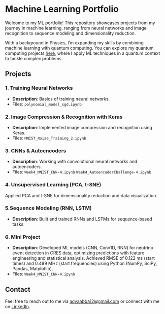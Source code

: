 # Machine Learning Portfolio

Welcome to my ML portfolio! This repository showcases projects from my journey in machine learning, ranging from neural networks and image recognition to sequence modeling and dimensionality reduction.

With a background in Physics, I’m expanding my skills by combining machine learning with quantum computing. You can explore my quantum computing projects [here](https://github.com/adyaabba/quantum-computing-portfolio), where I apply ML techniques in a quantum context to tackle complex problems.

## Projects

### 1. Training Neural Networks

- **Description**: Basics of training neural networks.
- Files: `polynomial_model_sgd.ipynb`

### 2. Image Compression & Recognition with Keras

- **Description**: Implemented image compression and recognition using Keras.
- Files: `MNIST_Noise_Training_2.ipynb`

### 3. CNNs & Autoencoders
- **Description**: Working with convolutional neural networks and autoencoders.
- Files: `Week4_MNIST_CNN-4.ipynb`  `Week4_AutoencoderChallenge-4.ipynb`

### 4. Unsupervised Learning (PCA, t-SNE)
Applied PCA and t-SNE for dimensionality reduction and data visualization.

### 5.Sequence Modeling (RNN, LSTM)
- **Description**: Built and trained RNNs and LSTMs for sequence-based tasks.

### 6. Mini Project
- **Description**: Developed ML models (CNN, Conv1D, RNN) for neutrino event detection in CRES data, optimizing predictions with feature engineering and statistical analysis. Achieved RMSE of 0.122 ms (start times) and 0.489 MHz (start frequencies) using Python (NumPy, SciPy, Pandas, Matplotlib).
- Files: `Week4_MNIST_CNN-4.ipynb` 

## Contact

Feel free to reach out to me via adyaabba12@gmail.com or connect with me on [LinkedIn](https://www.linkedin.com/in/adya_abba).
